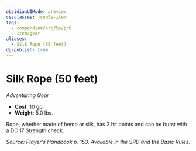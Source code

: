 ```yaml
---
obsidianUIMode: preview
cssclasses: json5e-item
tags:
  - compendium/src/5e/phb
  - item/gear
aliases:
  - Silk Rope (50 feet)
dg-publish: true
---
```

# Silk Rope (50 feet)
*Adventuring Gear*  

- **Cost**: 10 gp
- **Weight**: 5.0 lbs.

Rope, whether made of hemp or silk, has 2 hit points and can be burst with a DC 17 Strength check.

*Source: Player's Handbook p. 153. Available in the SRD and the Basic Rules.*